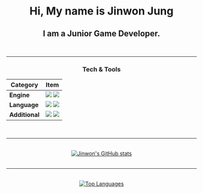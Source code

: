 <h1 align="center">
    Hi, My name is Jinwon Jung
</h1>
<h2 align="center">
    I am a Junior Game Developer.
</h2>
<br/>

---

<h3 align="center">
    Tech & Tools
</h3>

<table align="center">
  <thead>
    <tr>
      <th>Category</th>
      <th>Item</th>
    </tr>
  </thead>
  <tbody>
    <tr>
      <td><strong>Engine</strong></td>
      <td>
        <img src="https://img.shields.io/badge/Unity-blue" /> 
        <img src="https://img.shields.io/badge/Unreal-blue" />
      </td>
    </tr>
    <tr>
      <td><strong>Language</strong></td>
      <td>
        <img src="https://img.shields.io/badge/C++-blue" /> 
        <img src="https://img.shields.io/badge/C♯-blue" />
      </td>
    </tr>
    <tr>
      <td><strong>Additional</strong></td>
      <td>
        <img src="https://img.shields.io/badge/Aesprite-blue" /> 
        <img src="https://img.shields.io/badge/Blender-blue" />
      </td>
    </tr>
  </tbody>
</table>

<br/>

---

<br/>

<div align="center">
    <a href="https://github.com/anuraghazra/github-readme-stats">
      <img src="https://github-readme-stats.vercel.app/api?username=JoungJinwon&show_icons=true&theme=tokyonight" alt="Jinwon's GitHub stats" />
    </a>
</div>
<br/>

---

<br/>
<div align="center">
    <a href="https://github.com/anuraghazra/github-readme-stats">
      <img src="https://github-readme-stats.vercel.app/api/top-langs/?username=JoungJinwon" alt="Top Languages" />
    </a>
</div>

<!--
**JoungJinwon/JoungJinwon** is a ✨ _special_ ✨ repository because its `README.md` (this file) appears on your GitHub profile.

Here are some ideas to get you started:

- 🔭 I’m currently working on ... 
- 🌱 I’m currently learning ...
- 👯 I’m looking to collaborate on ...
- 🤔 I’m looking for help with ...
- 💬 Ask me about ...
- 📫 How to reach me: ...
- 😄 Pronouns: ...
- ⚡ Fun fact: ...
-->
